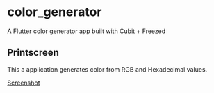 # color_generator

A Flutter color generator app built with Cubit + Freezed

## Printscreen

This a application generates color from RGB and Hexadecimal values.

[Screenshot](screenshots/home.png)
